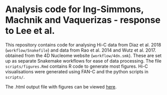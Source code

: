 # Analysis code for Ing-Simmons, Machnik and Vaquerizas - response to Lee et al.

This repository contains code for analysing Hi-C data from Diaz et al. 2018 (`workflow/Snakefile`) and data from Rao et al. 2014 and
Wutz et al. 2017. obtained from the 4D Nucleome website (`workflow/4dn.smk`). These are set up as separate Snakemake workflows for ease of data processing.
The file `scripts/figures.Rmd` contains R code to generate most figures. Hi-C visualisations were generated using FAN-C and the python scripts in `scripts/`.

The .html output file with figures can be viewed [here](https://htmlpreview.github.io/?https://github.com/vaquerizaslab/chess-2021/blob/main/scripts/figures.html).
